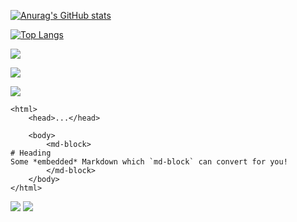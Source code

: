 [](https://gist.github.com/juniac/ed1884a2b2e71a4116d53d0b84fa3a3b) 

[](https://dashboardpack.com/live-demo-preview/?livedemo=357190) 


[![Anurag's GitHub stats](https://github-readme-stats.vercel.app/api?username=AfgunIsGun&count_private=true)](https://github.com/anuraghazra/github-readme-stats)

[![Top Langs](https://github-readme-stats.vercel.app/api/top-langs/?username=AfgunIsGun&langs_count=10&count_private=true)](https://github.com/anuraghazra/github-readme-stats)


![](http://test-five-lyart-22.vercel.app/api/cards/productive-time?username=AfgunIsGun&theme=2077&utcOffset=8)

![](http://test-five-lyart-22.vercel.app/api/cards/profile-details?username=AfgunIsGun&theme=2077)

![](https://komarev.com/ghpvc/?username=AfgunIsGun&color=red&label=Total+Logins)


```
<html>
    <head>...</head>
 
    <body>
        <md-block>
# Heading
Some *embedded* Markdown which `md-block` can convert for you!
        </md-block>
    </body>
</html>
```
![](https://green-wall.leoku.dev/api/og/share/AfgunIsGun)
![](https://green-wall.leoku.dev/api/og/share/Golgrax)



<picture>
    <source media="(prefers-color-scheme: dark)" srcset="https://ssr-contributions-svg.vercel.app/_/Golgrax?format=svg&weeks=50&dark=true">
    <source media="(prefers-color-scheme: light)" srcset="https://ssr-contributions-svg.vercel.app/_/Golgrax?format=svg&weeks=50">
    <img alt="" src="https://ssr-contributions-svg.vercel.app/_/Golgrax?format=svg&weeks=50" max-height="150">
  </picture>
